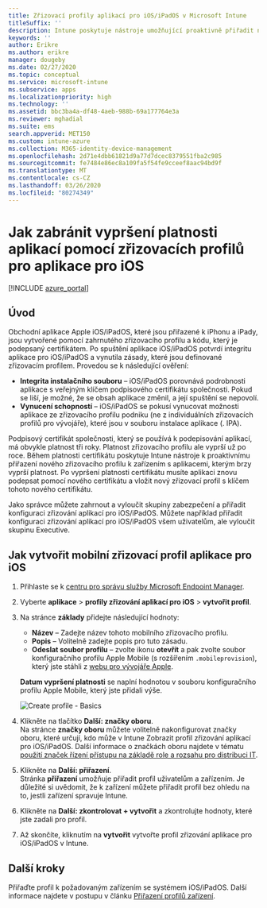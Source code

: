 ```yaml
---
title: Zřizovací profily aplikací pro iOS/iPadOS v Microsoft Intune
titleSuffix: ''
description: Intune poskytuje nástroje umožňující proaktivně přiřadit nový zřizovací profil k zařízením s aplikacemi, kterým brzy vyprší platnost.
keywords: ''
author: Erikre
ms.author: erikre
manager: dougeby
ms.date: 02/27/2020
ms.topic: conceptual
ms.service: microsoft-intune
ms.subservice: apps
ms.localizationpriority: high
ms.technology: ''
ms.assetid: bbc3ba4a-df48-4aeb-988b-69a177764e3a
ms.reviewer: mghadial
ms.suite: ems
search.appverid: MET150
ms.custom: intune-azure
ms.collection: M365-identity-device-management
ms.openlocfilehash: 2d71e4dbb61821d9a77d7dcec8379551fba2c985
ms.sourcegitcommit: fe7484e86ec8a109fa5f54fe9cceef8aac94bd9f
ms.translationtype: MT
ms.contentlocale: cs-CZ
ms.lasthandoff: 03/26/2020
ms.locfileid: "80274349"
---
```

# <a name="use-ios-app-provisioning-profiles-to-prevent-your-apps-from-expiring"></a>Jak zabránit vypršení platnosti aplikací pomocí zřizovacích profilů pro aplikace pro iOS

[!INCLUDE [azure_portal](../includes/azure_portal.md)]

## <a name="introduction"></a>Úvod

Obchodní aplikace Apple iOS/iPadOS, které jsou přiřazené k iPhonu a iPady, jsou vytvořené pomocí zahrnutého zřizovacího profilu a kódu, který je podepsaný certifikátem. Po spuštění aplikace iOS/iPadOS potvrdí integritu aplikace pro iOS/iPadOS a vynutila zásady, které jsou definované zřizovacím profilem. Provedou se k následující ověření:

- **Integrita instalačního souboru** – iOS/iPadOS porovnává podrobnosti aplikace s veřejným klíčem podpisového certifikátu společnosti. Pokud se liší, je možné, že se obsah aplikace změnil, a její spuštění se nepovolí.
- **Vynucení schopností** – iOS/iPadOS se pokusí vynucovat možnosti aplikace ze zřizovacího profilu podniku (ne z individuálních zřizovacích profilů pro vývojáře), které jsou v souboru instalace aplikace (. IPA).


Podpisový certifikát společnosti, který se používá k podepisování aplikací, má obvykle platnost tři roky. Platnost zřizovacího profilu ale vyprší už po roce. Během platnosti certifikátu poskytuje Intune nástroje k proaktivnímu přiřazení nového zřizovacího profilu k zařízením s aplikacemi, kterým brzy vyprší platnost.
Po vypršení platnosti certifikátu musíte aplikaci znovu podepsat pomocí nového certifikátu a vložit nový zřizovací profil s klíčem tohoto nového certifikátu.

Jako správce můžete zahrnout a vyloučit skupiny zabezpečení a přiřadit konfiguraci zřizování aplikací pro iOS/iPadOS. Můžete například přiřadit konfiguraci zřizování aplikací pro iOS/iPadOS všem uživatelům, ale vyloučit skupinu Executive.

## <a name="how-to-create-an-ios-mobile-app-provisioning-profile"></a>Jak vytvořit mobilní zřizovací profil aplikace pro iOS

1. Přihlaste se k [centru pro správu služby Microsoft Endpoint Manager](https://go.microsoft.com/fwlink/?linkid=2109431).
2. Vyberte **aplikace** > **profily zřizování aplikací pro iOS** > **vytvořit profil**.
3. Na stránce **základy** přidejte následující hodnoty:
    - **Název** – Zadejte název tohoto mobilního zřizovacího profilu.
    - **Popis** – Volitelně zadejte popis pro tuto zásadu.
    - **Odeslat soubor profilu** – zvolte ikonu **otevřít** a pak zvolte soubor konfiguračního profilu Apple Mobile (s rozšířením `.mobileprovision`), který jste stáhli z [webu pro vývojáře Apple](https://developer.apple.com/).

   **Datum vypršení platnosti** se naplní hodnotou v souboru konfiguračního profilu Apple Mobile, který jste přidali výše.<br>

   <img alt="Create profile - Basics" src="./media/app-provisioning-profile-ios/app-provisioning-profile-ios-01.png">

4. Klikněte na tlačítko **Další: značky oboru**.<br>
   Na stránce **značky oboru** můžete volitelně nakonfigurovat značky oboru, které určují, kdo může v Intune Zobrazit profil zřizování aplikací pro iOS/iPadOS. Další informace o značkách oboru najdete v tématu [použití značek řízení přístupu na základě role a rozsahu pro distribuci IT](../fundamentals/scope-tags.md).
5. Klikněte na **Další: přiřazení**.<br>
   Stránka **přiřazení** umožňuje přiřadit profil uživatelům a zařízením. Je důležité si uvědomit, že k zařízení můžete přiřadit profil bez ohledu na to, jestli zařízení spravuje Intune.
6. Klikněte na **Další: zkontrolovat + vytvořit** a zkontrolujte hodnoty, které jste zadali pro profil.
7. Až skončíte, kliknutím na **vytvořit** vytvořte profil zřizování aplikace pro iOS/iPadOS v Intune. 

## <a name="next-steps"></a>Další kroky

Přiřaďte profil k požadovaným zařízením se systémem iOS/iPadOS. Další informace najdete v postupu v článku [Přiřazení profilů zařízení](../configuration/device-profile-assign.md).
